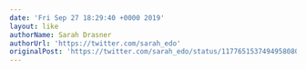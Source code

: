 ```yaml
---
date: 'Fri Sep 27 18:29:40 +0000 2019'
layout: like
authorName: Sarah Drasner
authorUrl: 'https://twitter.com/sarah_edo'
originalPost: 'https://twitter.com/sarah_edo/status/1177651537494958080'
---
```

